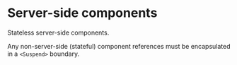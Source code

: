 # Server-side components

Stateless server-side components.

Any non-server-side (stateful) component
references must be encapsulated in a `<Suspend>` boundary.